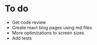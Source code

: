 # To do

- Get code review
- Create react blog pages using md files
- More optimizations to screen sizes
- Add tests
